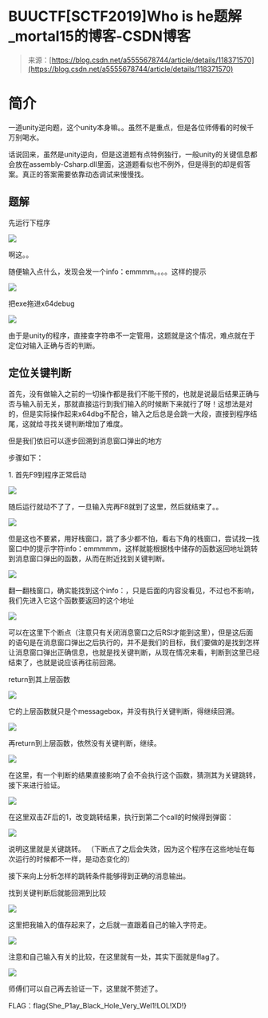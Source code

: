 <!--yml
category: 未分类
date: 2022-04-26 14:42:04
-->

# BUUCTF[SCTF2019]Who is he题解_mortal15的博客-CSDN博客

> 来源：[https://blog.csdn.net/a5555678744/article/details/118371570](https://blog.csdn.net/a5555678744/article/details/118371570)

# 简介

一道unity逆向题，这个unity本身嘛。。虽然不是重点，但是各位师傅看的时候千万别喝水。

话说回来，虽然是unity逆向，但是这道题有点特例独行，一般unity的关键信息都会放在assembly-Csharp.dll里面，这道题看似也不例外，但是得到的却是假答案。真正的答案需要依靠动态调试来慢慢找。

## 题解

先运行下程序

![](img/09bfd0005edb2ee8c3cd5ac4116f8b89.png)

啊这。。

随便输入点什么，发现会发一个info：emmmm。。。。这样的提示

![](img/8348749e44e3e5af304a677fac455962.png)

把exe拖进x64debug

![](img/19f9c911097df61fd8f65ab010350fc2.png)

由于是unity的程序，直接查字符串不一定管用，这题就是这个情况，难点就在于定位对输入正确与否的判断。

## 定位关键判断

首先，没有做输入之前的一切操作都是我们不能干预的，也就是说最后结果正确与否与输入前无关，那就直接运行到我们输入的时候断下来就行了呀！这想法是对的，但是实际操作起来x64dbg不配合，输入之后总是会跳一大段，直接到程序结尾，这就给寻找关键判断增加了难度。

但是我们依旧可以逐步回溯到消息窗口弹出的地方

步骤如下：

1\. 首先F9到程序正常启动

![](img/b9eb4aeb6218943c552c076418e6debc.png)

随后运行就动不了了，一旦输入完再F8就到了这里，然后就结束了。。

![](img/e534a0ad73d496de66c3cbb1edbfe803.png)

但是这也不要紧，用好栈窗口，跳了多少都不怕，看右下角的栈窗口，尝试找一找窗口中的提示字符info：emmmmm，这样就能根据栈中储存的函数返回地址跳转到消息窗口弹出的函数，从而在附近找到关键判断。

![](img/431760de21346d4d6777b497e9476b89.png)

翻一翻栈窗口，确实能找到这个info：，只是后面的内容没看见，不过也不影响，我们先进入它这个函数要返回的这个地址

![](img/7fca6a5e958c879d809e772d50772107.png)

可以在这里下个断点（注意只有关闭消息窗口之后RSI才能到这里），但是这后面的语句是在消息窗口弹出之后执行的，并不是我们的目标，我们要做的是找到怎样让消息窗口弹出正确信息，也就是找关键判断，从现在情况来看，判断到这里已经结束了，也就是说应该再往前回溯。

return到其上层函数

![](img/fa19006241dd1e0ba306924e6599efba.png)

它的上层函数就只是个messagebox，并没有执行关键判断，得继续回溯。

![](img/d36adf98f3fd47654583388090171985.png)

再return到上层函数，依然没有关键判断，继续。

![](img/376b482b55a6ad85e5367e83c6fa3caf.png)

在这里，有一个判断的结果直接影响了会不会执行这个函数，猜测其为关键跳转，接下来进行验证。

![](img/b2cd050b8a82432f288def8b5822ede5.png)

在这里双击ZF后的1，改变跳转结果，执行到第二个call的时候得到弹窗：

![](img/c7b6034186e7c73976d5eb7f59945b37.png)

说明这里就是关键跳转。 （下断点了之后会失效，因为这个程序在这些地址在每次运行的时候都不一样，是动态变化的）

接下来向上分析怎样的跳转条件能够得到正确的消息输出。

找到关键判断后就能回溯到比较

![](img/82a74b8a3dd910a8d7e96e12fcd27fc1.png)

这里把我输入的值存起来了，之后就一直跟着自己的输入字符走。

![](img/889ac47a81f6b7f8f12d093acaf96842.png)

注意和自己输入有关的比较，在这里就有一处，其实下面就是flag了。

![](img/58342959729660f9db8e854a90246af8.png)

师傅们可以自己再去验证一下，这里就不赘述了。

FLAG：flag{She_P1ay_Black_Hole_Very_Wel1!LOL!XD!}